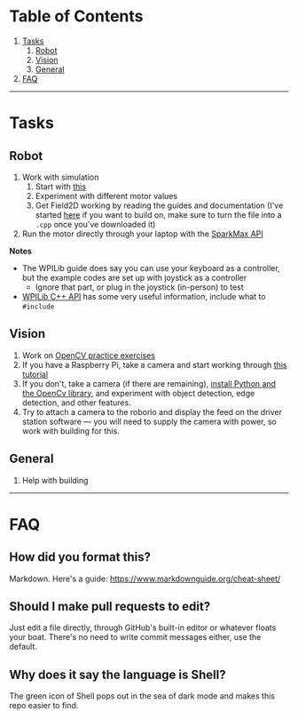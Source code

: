 # Table of Contents

1. [Tasks](https://github.com/roboticsmgci/main#tasks)
    1. [Robot](https://github.com/roboticsmgci/main#robot)
    2. [Vision](https://github.com/roboticsmgci/main#vision)
    3. [General](https://github.com/roboticsmgci/main#vision)
2. [FAQ](https://github.com/roboticsmgci/main#faq)

---

# Tasks

## Robot

1. Work with simulation
    1. Start with [this](https://github.com/roboticsmgci/main/blob/main/guides/wpilib/simulation.md)
    2. Experiment with different motor values
    3. Get Field2D working by reading the guides and documentation (I've started [here](https://github.com/roboticsmgci/main/blob/main/guides/temp/simulation.cpp) if you want to build on, make sure to turn the file into a `.cpp` once you've downloaded it)
2. Run the motor directly through your laptop with the [SparkMax API](https://docs.revrobotics.com/sparkmax/software-resources/spark-max-api-information#c-api)

**Notes**
- The WPILib guide does say you can use your keyboard as a controller, but the example codes are set up with joystick as a controller
    - Ignore that part, or plug in the joystick (in-person) to test
- [WPILib C++ API](https://first.wpi.edu/wpilib/allwpilib/docs/release/cpp/index.html) has some very useful information, include what to `#include`

## Vision

1. Work on [OpenCV practice exercises]()
2. If you have a Raspberry Pi, take a camera and start working through [this tutorial](https://docs.wpilib.org/en/stable/docs/software/vision-processing/wpilibpi/index.html)
3. If you don't, take a camera (if there are remaining), [install Python and the OpenCv library](https://github.com/roboticsmgci/main/blob/main/guides/python.md), and experiment with object detection, edge detection, and other features. 
4. Try to attach a camera to the roborio and display the feed on the driver station software — you will need to supply the camera with power, so work with building for this.

## General

1. Help with building

---

# FAQ

## How did you format this?
Markdown. Here's a guide: https://www.markdownguide.org/cheat-sheet/

## Should I make pull requests to edit?
Just edit a file directly, through GitHub's built-in editor or whatever floats your boat. There's no need to write commit messages either, use the default.

## Why does it say the language is Shell?
The green icon of Shell pops out in the sea of dark mode and makes this repo easier to find.
